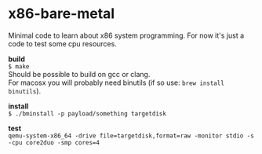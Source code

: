 # x86-bare-metal
Minimal code to learn about x86 system programming. For now it's just a code to test some cpu resources.

**build**  
`$ make`  
Should be possible to build on gcc or clang.  
For macosx you will probably need binutils (if so use: `brew install binutils`). 


**install**  
`$ ./bminstall -p payload/something targetdisk`  

**test**  
`qemu-system-x86_64 -drive file=targetdisk,format=raw -monitor stdio -s -cpu core2duo -smp cores=4`  
